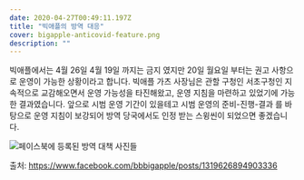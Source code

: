 ```yaml
---
date: 2020-04-27T00:49:11.197Z
title: "빅애플의 방역 대응"
cover: bigapple-anticovid-feature.png
description: ""
---
```

빅애플에서는 4월 26일 4월 19일 까지는 금지 였지만 20일 월요일 부터는 권고 사항으로 운영이 가능한 상황이라고 합니다. 빅애플 가츠 사장님은 관할 구청인 서초구청인 지속적으로 교감해오면서 운영 가능성을 타진해왔고, 운영 지침을 마련하고 있었기에 가능한 결과였습니다. 앞으로 시범 운영 기간이 있을테고 시범 운영의 준비-진행-결과 를 바탕으로 운영 지침이 보강되어 방역 당국에서도 인정 받는 스윙씬이 되었으면 좋겠습니다. 

![](/assets/bigapple-anticovid.png "페이스북에 등록된 방역 대책 사진들")

출처: <https://www.facebook.com/bbbigapple/posts/1319626894903336>
